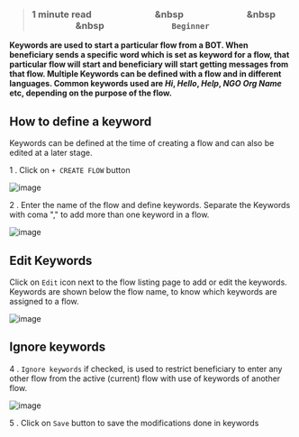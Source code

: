 > ### **1 minute read &nbsp; &nbsp; &nbsp; &nbsp; &nbsp; &nbsp; &nbsp; &nbsp; &nbsp; &nbsp; &nbsp; &nbsp; &nbsp; &nbsp; &nbsp &nbsp; &nbsp; &nbsp; &nbsp; &nbsp; &nbsp; &nbsp; &nbsp; &nbsp; &nbsp; &nbsp; &nbsp; &nbsp; &nbsp; &nbsp &nbsp; &nbsp; &nbsp; &nbsp; &nbsp; &nbsp; &nbsp; &nbsp; &nbsp; &nbsp; &nbsp; &nbsp; &nbsp; &nbsp; &nbsp &nbsp; &nbsp; &nbsp; &nbsp; &nbsp; &nbsp; &nbsp; &nbsp; &nbsp; &nbsp; &nbsp; &nbsp; &nbsp; &nbsp; &nbsp; `Beginner`**

**Keywords are used to start a particular flow from a BOT. When beneficiary sends a specific word  which is set as keyword for a flow, that particular flow will start and beneficiary will start getting messages from that flow. Multiple Keywords can be defined with a flow and in different languages. Common keywords used are _Hi_, _Hello_, _Help_, _NGO Org Name_ etc, depending on the purpose of the flow.**

## How to define a keyword

Keywords can be defined at the time of creating a flow and can also be edited at a later stage.

1 . Click on `+ CREATE FLOW` button

![image](https://user-images.githubusercontent.com/32592458/219550208-34441908-f500-4a7a-8ba0-e6b731268cf3.png)



2 . Enter the name of the flow and define keywords. Separate the Keywords with coma &quot;,&quot; to add more than one keyword in a flow.

![image](https://user-images.githubusercontent.com/32592458/219550215-ace85f5c-2f2e-4eb2-b5be-d4cb2d3fd907.png)

## Edit Keywords

Click on `Edit` icon next to the flow listing page to add or edit the keywords. Keywords are shown below the flow name, to know which keywords are assigned to a flow.

![image](https://user-images.githubusercontent.com/32592458/219550232-57f1505f-c42d-41a8-a832-8d55b369912b.png)

## Ignore keywords

4 . `Ignore keywords` if checked, is used to restrict beneficiary to enter any other flow from the active (current) flow with use of  keywords of another flow.

![image](https://user-images.githubusercontent.com/32592458/219550245-f57aa62b-7075-44d3-b33e-cbfd5e3a1aca.png)

5 . Click on `Save` button to save the modifications done in keywords
